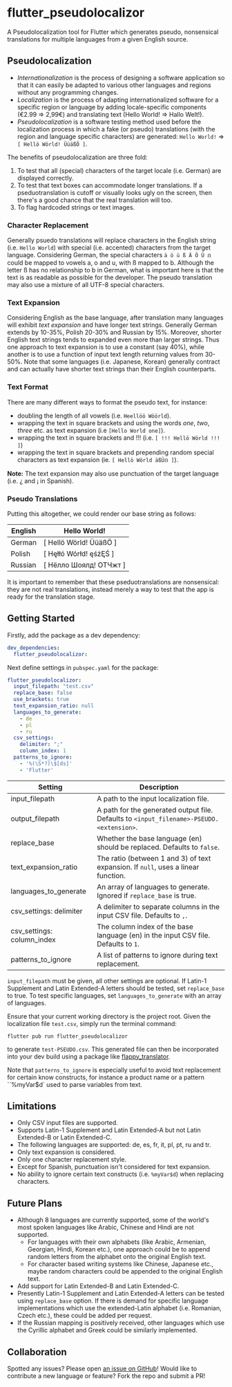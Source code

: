 # flutter_pseudolocalizor

A Pseudolocalization tool for Flutter which generates pseudo, nonsensical translations for multiple languages from a given English source.

## Pseudolocalization

- *Internationalization* is the process of designing a software application so that it can easily be adapted to various other languages and regions without any programming changes. 
- *Localization* is the process of adapting internationalized software for a specific region or language by adding locale-specific components (€2.99 => 2,99€) and translating text (Hello World! => Hallo Welt!). 
- *Pseudolocalization* is a software testing method used before the localization process in which a fake (or pseudo) translations (with the region and language specific characters) are generated: `Hello World!` => `[ Hellö Wörld! ÜüäßÖ ]`.

The benefits of pseudolocalization are three fold:

1. To test that all (special) characters of the target locale (i.e. German) are displayed correctly.
2. To test that text boxes can accommodate longer translations. If a pseduotranslation is cutoff or visually looks ugly on the screen, then there's a good chance that the real translation will too.
3. To flag hardcoded strings or text images.

### Character Replacement

Generally psuedo translations will replace characters in the English string (i.e. `Hello World`) with special (i.e. accented) characters from the target language. Considering German, the special characters `ä ö ü ß Ä Ö Ü ẞ` could be mapped to vowels a, o and u, with ß mapped to b. Although the letter ß has no relationship to b in German, what is important here is that the text is as readable as possible for the developer. The pseudo translation may also use a mixture of all UTF-8 special characters.

### Text Expansion

Considering English as the base language, after translation many languages will exhibit *text expansion* and have longer text strings. Generally German extends by 10-35%, Polish 20-30% and Russian by 15%. Moreover, shorter English text strings tends to expanded even more than larger strings. Thus one approach to text expansion is to use a constant (say 40%), while another is to use a function of input text length returning values from 30-50%. Note that some languages (i.e. Japanese, Korean) generally contract and can actually have shorter text strings than their English counterparts.

### Text Format

There are many different ways to format the pseudo text, for instance:

- doubling the length of all vowels (i.e. `Heellöö Wöörld`).
- wrapping the text in square brackets and using the words *one*, *two*, *three* etc. as text expansion (i.e `[Hello World one]`).
- wrapping the text in square brackets and !!! (i.e. `[ !!! Hellö Wörld !!! ]`)
- wrapping the text in square brackets and prepending random special characters as text expansion (ie. `[ Hellö Wörld äßÜẞ ]`).

**Note:** The text expansion may also use punctuation of the target language (i.e. ¿ and ¡ in Spanish).

### Pseudo Translations

Putting this altogether, we could render our base string as follows:

| English | Hello World!           |
| ------- | ---------------------- |
| German  | [ Hellö Wörld! ÜüäßÖ ] |
| Polish  | [ Hęłłó Wórłd! ęśżĘŚ ] |
| Russian | [ Нёлло Шоялд! ОТЧжт ] |

It is important to remember that these pseduotranslations are nonsensical: they are not real translations, instead merely a way to test that the app is ready for the translation stage.

## Getting Started

Firstly, add the package as a dev dependency:

```yaml
dev_dependencies: 
  flutter_pseudolocalizor: 
```

Next define settings in `pubspec.yaml` for the package:

```yaml
flutter_pseudolocalizor:
  input_filepath: "test.csv"
  replace_base: false
  use_brackets: true
  text_expansion_ratio: null
  languages_to_generate:
    - de
    - pl
    - ru
  csv_settings:
    delimiter: ";"
    column_index: 1
  patterns_to_ignore:
    - '%(\S*?)\$[ds]'
    - 'Flutter'
```

| Setting                    | Description                                                                              |
| -------------------------- | ---------------------------------------------------------------------------------------- |
| input_filepath             | A path to the input localization file.                                                   |
| output_filepath            | A path for the generated output file. Defaults to `<input_filename>-PSEUDO.<extension>`. |
| replace_base               | Whether the base language (en) should be replaced. Defaults to `false`.                  |
| text_expansion_ratio       | The ratio (between 1 and 3) of text expansion. If `null`, uses a linear function.        | 
| languages_to_generate      | An array of languages to generate. Ignored if `replace_base` is true.                    |
| csv_settings: delimiter    | A delimiter to separate columns in the input CSV file. Defaults to `,`.                  |
| csv_settings: column_index | The column index of the base language (en) in the input CSV file. Defaults to `1`.       |
| patterns_to_ignore         | A list of patterns to ignore during text replacement.                                    |

`input_filepath` must be given, all other settings are optional. If Latin-1 Supplement and Latin Extended-A letters should be tested, set `replace_base` to true. To test specific languages, set `languages_to_generate` with an array of languages.

Ensure that your current working directory is the project root. Given the localization file `test.csv`, simply run the terminal command:

```
flutter pub run flutter_pseudolocalizor
```

to generate `test-PSEUDO.csv`. This generated file can then be incorporated into your dev build using a package like [flappy_translator](https://pub.dev/packages/flappy_translator).

Note that `patterns_to_ignore` is especially useful to avoid text replacement for certain know constructs, for instance a product name or a pattern ``%myVar$d` used to parse variables from text.

## Limitations

- Only CSV input files are supported.
- Supports Latin-1 Supplement and Latin Extended-A but not Latin Extended-B or Latin Extended-C.
- The following languages are supported: de, es, fr, it, pl, pt, ru and tr.
- Only text expansion is considered.
- Only one character replacement style.
- Except for Spanish, punctuation isn't considered for text expansion.
- No ability to ignore certain text constructs (i.e. `%myVar$d`) when replacing characters.

## Future Plans

- Although 8 languages are currently supported, some of the world's most spoken languages like Arabic, Chinese and Hindi are not supported. 
  - For languages with their own alphabets (like Arabic, Armenian, Georgian, Hindi, Korean etc.), one approach could be to append random letters from the alphabet onto the original English text.
  - For character based writing systems like Chinese, Japanese etc., maybe random characters could be appended to the original English text.
- Add support for Latin Extended-B and Latin Extended-C.
- Presently Latin-1 Supplement and Latin Extended-A letters can be tested using `replace_base` option. If there is demand for specific language implementations which use the extended-Latin alphabet (i.e. Romanian, Czech etc.), these could be added per request.
- If the Russian mapping is positively received, other languages which use the Cyrillic alphabet and Greek could be similarly implemented.

## Collaboration

Spotted any issues? Please open [an issue on GitHub](https://github.com/defuncart/flutter_pseudolocalizor/issues)! Would like to contribute a new language or feature? Fork the repo and submit a PR!
